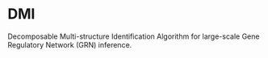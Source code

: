 # DMI
Decomposable Multi-structure Identification Algorithm for large-scale Gene Regulatory Network (GRN) inference. 
